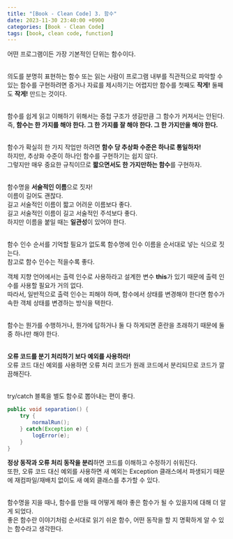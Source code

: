 ```yaml
---
title: "[Book - Clean Code] 3. 함수"
date: 2023-11-30 23:40:00 +0900
categories: [Book - Clean Code]
tags: [book, clean code, function]
---
```


어떤 프로그램이든 가장 기본적인 단위는 함수이다.<br>
<br>

의도를 분명히 표현하는 함수 또는 읽는 사람이 프로그램 내부를 직관적으로 파악할 수 있는 함수를 구현하려면 
증거나 자료를 제시하기는 어렵지만 함수를 첫째도 **작게!** 둘째도 **작게!** 만드는 것이다.<br>
<br>

함수를 쉽게 읽고 이해하기 위해서는 중첩 구조가 생길만큼 그 함수가 커져서는 안된다.<br>
즉, **함수는 한 가지를 해야 한다. 그 한 가지를 잘 해야 한다. 그 한 가지만을 해야 한다.**<br>
<br>

함수가 확실히 한 가지 작업만 하려면 **함수 당 추상화 수준은 하나로 통일하자!**<br>
하지만, 추상화 수준이 하나인 함수를 구현하기는 쉽지 않다.<br>
그렇지만 매우 중요한 규칙이므로 **짧으면서도 한 가지만하는 함수**를 구현하자.<br>
<br>

함수명을 **서술적인 이름**으로 짓자!<br>
이름이 길어도 괜찮다.<br>
길고 서술적인 이름이 짧고 어려운 이름보다 좋다.<br>
길고 서술적인 이름이 길고 서술적인 주석보다 좋다.<br>
하지만 이름을 붙일 때는 **일관성**이 있어야 한다.<br>
<br>

함수 인수 순서를 기억할 필요가 없도록 함수명에 인수 이름을 순서대로 넣는 식으로 짓는다.<br>
참고로 함수 인수는 적을수록 좋다.
<br>

객체 지향 언어에서는 출력 인수로 사용하라고 설계한 변수 **this**가 있기 때문에 출력 인수를 사용할 필요가 거의 없다.<br>
따라서, 일반적으로 출력 인수는 피해야 하며, 함수에서 상태를 변경해야 한다면 함수가 속한 객체 상태를 변경하는 방식을 택한다.<br>
<br>

함수는 뭔가를 수행하거나, 뭔가에 답하거나 둘 다 하게되면 혼란을 초래하기 때문에 둘 중 하나만 해야 한다.<br>
<br>

**오류 코드를 분기 처리하기 보다 예외를 사용하라!**<br>
오류 코드 대신 예외를 사용하면 오류 처리 코드가 원래 코드에서 분리되므로 코드가 깔끔해진다.<br>
<br>

try/catch 블록을 별도 함수로 뽑아내는 편이 좋다.
```java
public void separation() {
    try {
        normalRun();
    } catch(Exception e) {
        logError(e);
    }
}

```
**정상 동작과 오류 처리 동작을 분리**하면 코드를 이해하고 수정하기 쉬워진다.<br>
또한, 오류 코드 대신 예외를 사용하면 새 예외는 Exception 클래스에서 파생되기 때문에 재컴파일/재배치 없이도 새 예외 클래스를 추가할 수 있다.<br>
<br>

함수명을 지을 때나, 함수를 만들 때 어떻게 해야 좋은 함수가 될 수 있을지에 대해 더 알게 되었다.<br>
좋은 함수란 이야기처럼 순서대로 읽기 쉬운 함수, 어떤 동작을 할 지 명확하게 알 수 있는 함수라고 생각한다.
